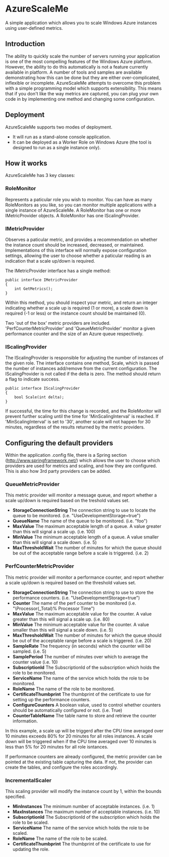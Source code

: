 ﻿AzureScaleMe
============

A simple application which allows you to scale Windows Azure instances using user-defined metrics.

Introduction
------------

The ability to quickly scale the number of servers running your application is one of the most compelling features of the Windows Azure platform. However, the ability to do this automatically is not a feature currently available in platform. A number of tools and samples are available demonstrating how this can be done but they are either over-complicated, inflexible or incomplete. AzureScaleMe attempts to overcome this problem with a simple programming model which supports extensibility. This means that if you don't like the way metrics are captured, you can plug your own code in by implementing one method and changing some configuration.

Deployment
----------

AzureScaleMe supports two modes of deployment. 

 - It will run as a stand-alone console application.
 - It can be deployed as a Worker Role on Windows Azure (the tool is designed to run as a single instance only).

How it works
------------

AzureScaleMe has 3 key classes:

### RoleMonitor

Represents a paticular role you wish to monitor. You can have as many RoleMonitors as you like, so you can monitor multiple applications with a single instance of AzureScaleMe. 
A RoleMonitor has one or more IMetricProvider objects. 
A RoleMonitor has one IScalingProvider.

### IMetricProvider

Observes a paticular metric, and provides a recommendation on whether the instance count should be increased, decreased, or maintained. Implementations of this interface will normally expose configuration settings, allowing the user to choose whether a paticular reading is an indication that a scale up/down is required. 

The IMetricProvider interface has a single method:

    public interface IMetricProvider
    {
        int GetMetrics();
    }

Within this method, you should inspect your metric, and return an integer indicating whether a scale up is required (1 or more), a scale down is required (-1 or less) or the instance count should be maintained (0).

Two 'out of the box' metric providers are included. 'PerfCounterMetricProvider' and 'QueueMetricProvider' monitor a given performance counter and the size of an Azure queue respectively.

### IScalingProvider

The IScalingProvider is responsible for adjusting the number of instances of the given role. The interface contains one method, Scale, which is passed the number of instances add/remove from the current configuration. The IScalingProvider is not called if the delta is zero. The method should return a flag to indicate success.

    public interface IScalingProvider
    {
        bool Scale(int delta);
    }

If successful, the time for this change is recorded, and the RoleMonitor will prevent further scaling until the time for 'MinScalingInterval' is reached. If 'MinScalingInterval' is set to '30', another scale will not happen for 30 minutes, regardless of the results returned by the metric providers.

Configuring the default providers
---------------------------------

Within the application .config file, there is a Spring section (http://www.springframework.net/) which allows the user to choose which providers are used for metrics and scaling, and how they are configured. This is also how 3rd party providers can be added.

### QueueMetricProvider

This metric provider will monitor a message queue, and report whether a scale up/down is required based on the treshold values set.

 - __StorageConnectionString__ The connection string to use to locate the queue to be monitored. (i.e. "UseDevelopmentStorage=true")
 - __QueueName__ The name of the queue to be monitored. (i.e. "foo")
 - __MaxValue__ The maximum acceptable length of a queue. A value greater than this will signal a scale up. (i.e. 100)
 - __MinValue__ The minimum acceptable length of a queue. A value smaller than this will signal a scale down. (i.e. 5)
 - __MaxThresholdWait__ The number of minutes for which the queue should be out of the acceptable range before a scale is triggered. (i.e. 2)

### PerfCounterMetricProvider

This metric provider will monitor a performance counter, and report whether a scale up/down is required based on the threshold values set.

 - __StorageConnectionString__ The connection string to use to store the performance counters. (i.e. "UseDevelopmentStorage=true")
 - __Counter__ The name of the perf counter to be monitored (i.e. "\Processor(_Total)\% Processor Time")
 - __MaxValue__  The maximum acceptable value for the counter. A value greater than this will signal a scale up. (i.e. 80)
 - __MinValue__ The minimum acceptable value for the counter. A value smaller than this will signal a scale down. (i.e. 5)
 - __MaxThresholdWait__  The number of minutes for which the queue should be out of the acceptable range before a scale is triggered. (i.e. 20)
 - __SampleRate__ The frequency (in seconds) which the counter will be sampled. (i.e. 5)
 - __SamplePeriod__ The number of minutes over which to average the counter value (i.e. 10)
 - __SubscriptionId__ The SubscriptionId of the subscription which holds the role to be monitored.
 - __ServiceName__ The name of the service which holds the role to be monitored.
 - __RoleName__ The name of the role to be monitored.
 - __CertificateThumbprint__ The thumbprint of the certificate to use for setting up the performance counters.
 - __ConfigureCounters__ A boolean value, used to control whether counters should be automatically configured or not. (i.e. True)
 - __CounterTableName__ The table name to store and retrieve the counter information.

In this example, a scale up will be triggerd after the CPU time averaged over 10 minutes exceeds 80% for 20 minutes for all roles instances. A scale down will be triggered when if the CPU time averaged over 10 minutes is less than 5% for 20 minutes for all role isntances.

If performance counters are already configured, the metric provider can be pointed at the existing table capturing the data. If not, the provider can create the tables, and configure the roles accordingly.

### IncrementalScaler

This scaling provider will modify the instance count by 1, within the bounds specified.

 - __MinInstances__ The minimum number of acceptable instances. (i.e. 1)
 - __MaxInstances__ The maximum number of acceptable instances. (i.e. 10)
 - __SubscriptionId__ The SubscriptionId of the subscription which holds the role to be scaled.
 - __ServiceName__ The name of the service which holds the role to be scaled. 
 - __RoleName__ The name of the role to be scaled.
 - __CertificateThumbprint__ The thumbprint of the certificate to use for updating the role.